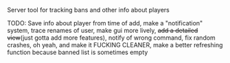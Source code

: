 Server tool for tracking bans and other info about players

TODO: Save info about player from time of add, make a "notification" system, trace renames of user, make gui more lively, ~~add a detailed view~~(just gotta add more features), notify of wrong command, fix random crashes, oh yeah, and make it FUCKING CLEANER, make a better refreshing function because banned list is sometimes empty
